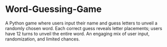 # Word-Guessing-Game
A Python game where users input their name and guess letters to unveil a randomly chosen word. Each correct guess reveals letter placements; users have 12 turns to unveil the entire word. An engaging mix of user input, randomization, and limited chances.
